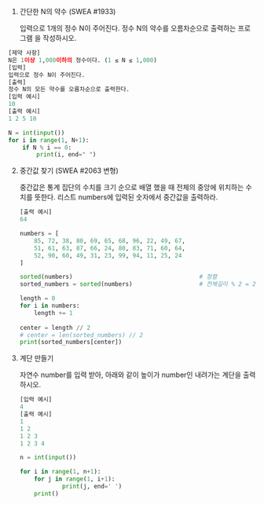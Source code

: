 1. 간단한 N의 약수 (SWEA #1933)

   입력으로 1개의 정수 N이 주어진다. 정수 N의 약수를 오름차순으로 출력하는 프로그램 을 작성하시오.

```python
[제약 사항]
N은 1이상 1,000이하의 정수이다. (1 ≤ N ≤ 1,000)
[입력]
입력으로 정수 N이 주어진다.
[출력]
정수 N의 모든 약수를 오름차순으로 출력한다.
[입력 예시]
10
[출력 예시]
1 2 5 10
```

```python
N = int(input())
for i in range(1, N+1):
    if N % i == 0:
        print(i, end=" ")
```

2. 중간값 찾기 (SWEA #2063 변형)

   중간값은 통계 집단의 수치를 크기 순으로 배열 했을 때 전체의 중앙에 위치하는 수치를 뜻한다. 리스트 numbers에 입력된 숫자에서 중간값을 출력하라.

   ```python
   [출력 예시]
   64
   
   numbers = [
       85, 72, 38, 80, 69, 65, 68, 96, 22, 49, 67, 
       51, 61, 63, 87, 66, 24, 80, 83, 71, 60, 64, 
       52, 90, 60, 49, 31, 23, 99, 94, 11, 25, 24 
   ]
   ```

   ```python
   sorted(numbers)                                    # 정렬
   sorted_numbers = sorted(numbers)                   # 전체길이 % 2 = 2를 가지는 중간값
   
   length = 0
   for i in numbers:
       length += 1
       
   center = length // 2
   # center = len(sorted_numbers) // 2
   print(sorted_numbers[center])
   ```

3. 계단 만들기

   자연수 number를 입력 받아, 아래와 같이 높이가 number인 내려가는 계단을 출력하시오.

   ```python
   [입력 예시]
   4
   [출력 예시]
   1
   1 2 
   1 2 3 
   1 2 3 4
   ```

   ```python
   n = int(input())
   
   for i in range(1, n+1):
       for j in range(1, i+1):
               print(j, end=' ')
       print()
   ```

   

